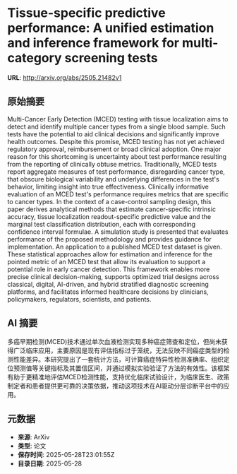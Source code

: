 # Tissue-specific predictive performance: A unified estimation and inference framework for multi-category screening tests

**URL**: http://arxiv.org/abs/2505.21482v1

## 原始摘要

Multi-Cancer Early Detection (MCED) testing with tissue localization aims to
detect and identify multiple cancer types from a single blood sample. Such
tests have the potential to aid clinical decisions and significantly improve
health outcomes. Despite this promise, MCED testing has not yet achieved
regulatory approval, reimbursement or broad clinical adoption. One major reason
for this shortcoming is uncertainty about test performance resulting from the
reporting of clinically obtuse metrics. Traditionally, MCED tests report
aggregate measures of test performance, disregarding cancer type, that obscure
biological variability and underlying differences in the test's behavior,
limiting insight into true effectiveness. Clinically informative evaluation of
an MCED test's performance requires metrics that are specific to cancer types.
In the context of a case-control sampling design, this paper derives analytical
methods that estimate cancer-specific intrinsic accuracy, tissue localization
readout-specific predictive value and the marginal test classification
distribution, each with corresponding confidence interval formulae. A
simulation study is presented that evaluates performance of the proposed
methodology and provides guidance for implementation. An application to a
published MCED test dataset is given. These statistical approaches allow for
estimation and inference for the pointed metric of an MCED test that allow its
evaluation to support a potential role in early cancer detection. This
framework enables more precise clinical decision-making, supports optimized
trial designs across classical, digital, AI-driven, and hybrid stratified
diagnostic screening platforms, and facilitates informed healthcare decisions
by clinicians, policymakers, regulators, scientists, and patients.


## AI 摘要

多癌早期检测(MCED)技术通过单次血液检测实现多种癌症筛查和定位，但尚未获得广泛临床应用，主要原因是现有评估指标过于笼统，无法反映不同癌症类型的检测性能差异。本研究提出了一套统计方法，可计算癌症特异性检测准确率、组织定位预测值等关键指标及其置信区间，并通过模拟实验验证了方法的有效性。该框架有助于更精准地评估MCED检测性能，支持优化临床试验设计，为临床医生、政策制定者和患者提供更可靠的决策依据，推动这项技术在AI驱动分层诊断平台中的应用。

## 元数据

- **来源**: ArXiv
- **类型**: 论文
- **保存时间**: 2025-05-28T23:01:55Z
- **目录日期**: 2025-05-28

